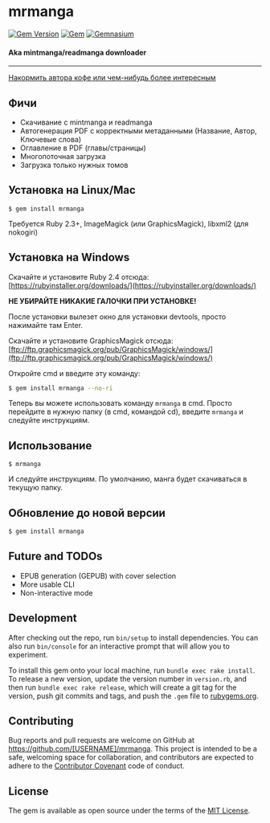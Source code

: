 # mrmanga

[![Gem Version](https://badge.fury.io/rb/mrmanga.svg)](https://badge.fury.io/rb/mrmanga)
[![Gem](https://img.shields.io/gem/dtv/mrmanga.svg)]()
[![Gemnasium](https://img.shields.io/gemnasium/4ndv/mrmanga.svg)]()

#### Aka mintmanga/readmanga downloader

---------

[Накормить автора кофе или чем-нибудь более интересным](https://andv.xyz/buymeacoffee)

## Фичи

* Скачивание с mintmanga и readmanga
* Автогенерация PDF с корректными метаданными (Название, Автор, Ключевые слова)
* Оглавление в PDF (главы/страницы)
* Многопоточная загрузка
* Загрузка только нужных томов

## Установка на Linux/Mac

    $ gem install mrmanga

Требуется Ruby 2.3+, ImageMagick (или GraphicsMagick), libxml2 (для nokogiri)

## Установка на Windows

Скачайте и установите Ruby 2.4 отсюда: [https://rubyinstaller.org/downloads/](https://rubyinstaller.org/downloads/)

**НЕ УБИРАЙТЕ НИКАКИЕ ГАЛОЧКИ ПРИ УСТАНОВКЕ!**

После установки вылезет окно для установки devtools, просто нажимайте там Enter.

Скачайте и установите GraphicsMagick отсюда: [ftp://ftp.graphicsmagick.org/pub/GraphicsMagick/windows/](ftp://ftp.graphicsmagick.org/pub/GraphicsMagick/windows/)

Откройте cmd и введите эту команду:

```bash
$ gem install mrmanga --no-ri
```

Теперь вы можете использовать команду `mrmanga` в cmd. Просто перейдите в нужную папку (в cmd, командой cd), введите `mrmanga` и следуйте инструкциям.

## Использование

    $ mrmanga

И следуйте инструкциям. По умолчанию, манга будет скачиваться в текущую папку.

## Обновление до новой версии

```bash
$ gem install mrmanga
```

## Future and TODOs

* EPUB generation (GEPUB) with cover selection
* More usable CLI
* Non-interactive mode

## Development

After checking out the repo, run `bin/setup` to install dependencies. You can also run `bin/console` for an interactive prompt that will allow you to experiment.

To install this gem onto your local machine, run `bundle exec rake install`. To release a new version, update the version number in `version.rb`, and then run `bundle exec rake release`, which will create a git tag for the version, push git commits and tags, and push the `.gem` file to [rubygems.org](https://rubygems.org).

## Contributing

Bug reports and pull requests are welcome on GitHub at https://github.com/[USERNAME]/mrmanga. This project is intended to be a safe, welcoming space for collaboration, and contributors are expected to adhere to the [Contributor Covenant](http://contributor-covenant.org) code of conduct.


## License

The gem is available as open source under the terms of the [MIT License](http://opensource.org/licenses/MIT).
